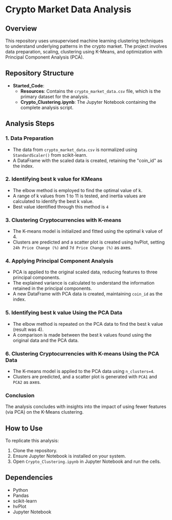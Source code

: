 # Crypto Market Data Analysis

## Overview
This repository uses unsupervised machine learning clustering techniques to understand underlying patterns in the crypto market. The project involves data preparation, scaling, clustering using K-Means, and optimization with Principal Component Analysis (PCA).

## Repository Structure
- **Started_Code**: 
  - **Resources**: Contains the `crypto_market_data.csv` file, which is the primary dataset for the analysis.
  - **Crypto_Clustering.ipynb**: The Jupyter Notebook containing the complete analysis script.

## Analysis Steps

### 1. Data Preparation
- The data from `crypto_market_data.csv` is normalized using `StandardScaler()` from scikit-learn.
- A DataFrame with the scaled data is created, retaining the "coin_id" as the index.

### 2. Identifying best k value for KMeans
- The elbow method is employed to find the optimal value of k.
- A range of k values from 1 to 11 is tested, and inertia values are calculated to identify the best k value.
- Best value identified through this method is `4`

### 3. Clustering Cryptocurrencies with K-means
- The K-means model is initialized and fitted using the optimal k value of 4.
- Clusters are predicted and a scatter plot is created using hvPlot, setting `24h Price Change (%)` and `7d Price Change (%)` as axes.

### 4. Applying Principal Component Analysis
- PCA is applied to the original scaled data, reducing features to three principal components.
- The explained variance is calculated to understand the information retained in the principal components.
- A new DataFrame with PCA data is created, maintaining `coin_id` as the index.

### 5.  Identifying best k value Using the PCA Data
- The elbow method is repeated on the PCA data to find the best k value (result was 4).
- A comparison is made between the best k values found using the original data and the PCA data.

### 6. Clustering Cryptocurrencies with K-means Using the PCA Data
- The K-means model is applied to the PCA data using `n_clusters=4`.
- Clusters are predicted, and a scatter plot is generated with `PCA1` and `PCA2` as axes.

### Conclusion
The analysis concludes with insights into the impact of using fewer features (via PCA) on the K-Means clustering.

## How to Use
To replicate this analysis:
1. Clone the repository.
2. Ensure Jupyter Notebook is installed on your system.
3. Open `Crypto_Clustering.ipynb` in Jupyter Notebook and run the cells.

## Dependencies
- Python
- Pandas
- scikit-learn
- hvPlot
- Jupyter Notebook

